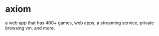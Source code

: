 # axiom
a web app that has 400+ games, web apps, a streaming service, private browsing vm, and more.
